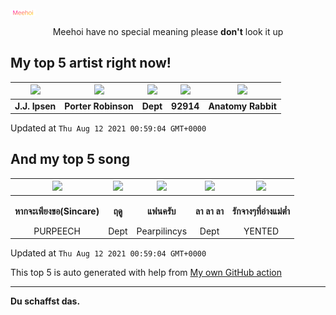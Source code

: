 [![Meehoi Logo](https://github.com/beam41/beam41/raw/master/mh.svg)](http://my.meehoi.me/)
<p align="center">Meehoi have no special meaning please <b>don't</b> look it up</p>

## My top 5 artist right now!
<!-- table start -->
|<img src="https://i.scdn.co/image/ab67616d0000485102c6817446ea4c93f2e0fdee">|<img src="https://i.scdn.co/image/ab6761610000f1781804f56bdcb9322c5f3f8f21">|<img src="https://i.scdn.co/image/ab6761610000f178b24a6ff3261a9e11995e2550">|<img src="https://i.scdn.co/image/ab6761610000f178afd62f2620ac80d1c7dd41e7">|<img src="https://i.scdn.co/image/ab6761610000f178001da630489c592d46065c1b">|
| :---: | :---: | :---: | :---: | :---: |
|<b>J.J. Ipsen</b>|<b>Porter Robinson</b>|<b>Dept</b>|<b>92914</b>|<b>Anatomy Rabbit</b>|

Updated at `Thu Aug 12 2021 00:59:04 GMT+0000`
<!-- table end -->

## And my top 5 song
<!-- table song start -->
|<img src="https://i.scdn.co/image/ab67616d00001e02efdfb2b0824a74c7fe1be195">|<img src="https://i.scdn.co/image/ab67616d00001e027cb744b7588fdcf838407c50">|<img src="https://i.scdn.co/image/ab67616d00001e02463e665cc09d6c97927a6248">|<img src="https://i.scdn.co/image/ab67616d00001e02d7f88aacdc8b214df5ccf7ba">|<img src="https://i.scdn.co/image/ab67616d00001e02f6dd88a85846f9b3657894b3">|
| :---: | :---: | :---: | :---: | :---: |
|<p><b>หากจะเพียงขอ(Sincare)</b></p> PURPEECH|<p><b>ฤดู</b></p> Dept|<p><b>แฟนครับ</b></p> Pearpilincys|<p><b>ลา ลา ลา</b></p> Dept|<p><b>รักจางๆที่อ่างแม่ต๋ำ</b></p> YENTED|

Updated at `Thu Aug 12 2021 00:59:04 GMT+0000`
<!-- table song end -->

This top 5 is auto generated with help from [My own GitHub action](https://github.com/beam41/spotify-listening)

---

**Du schaffst das.**